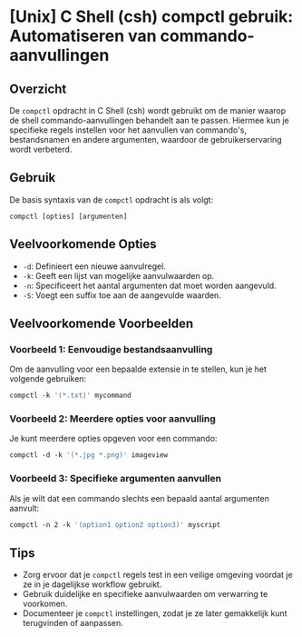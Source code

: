 # [Unix] C Shell (csh) compctl gebruik: Automatiseren van commando-aanvullingen

## Overzicht
De `compctl` opdracht in C Shell (csh) wordt gebruikt om de manier waarop de shell commando-aanvullingen behandelt aan te passen. Hiermee kun je specifieke regels instellen voor het aanvullen van commando's, bestandsnamen en andere argumenten, waardoor de gebruikerservaring wordt verbeterd.

## Gebruik
De basis syntaxis van de `compctl` opdracht is als volgt:

```
compctl [opties] [argumenten]
```

## Veelvoorkomende Opties
- `-d`: Definieert een nieuwe aanvulregel.
- `-k`: Geeft een lijst van mogelijke aanvulwaarden op.
- `-n`: Specificeert het aantal argumenten dat moet worden aangevuld.
- `-S`: Voegt een suffix toe aan de aangevulde waarden.

## Veelvoorkomende Voorbeelden

### Voorbeeld 1: Eenvoudige bestandsaanvulling
Om de aanvulling voor een bepaalde extensie in te stellen, kun je het volgende gebruiken:

```csh
compctl -k '(*.txt)' mycommand
```

### Voorbeeld 2: Meerdere opties voor aanvulling
Je kunt meerdere opties opgeven voor een commando:

```csh
compctl -d -k '(*.jpg *.png)' imageview
```

### Voorbeeld 3: Specifieke argumenten aanvullen
Als je wilt dat een commando slechts een bepaald aantal argumenten aanvult:

```csh
compctl -n 2 -k '(option1 option2 option3)' myscript
```

## Tips
- Zorg ervoor dat je `compctl` regels test in een veilige omgeving voordat je ze in je dagelijkse workflow gebruikt.
- Gebruik duidelijke en specifieke aanvulwaarden om verwarring te voorkomen.
- Documenteer je `compctl` instellingen, zodat je ze later gemakkelijk kunt terugvinden of aanpassen.